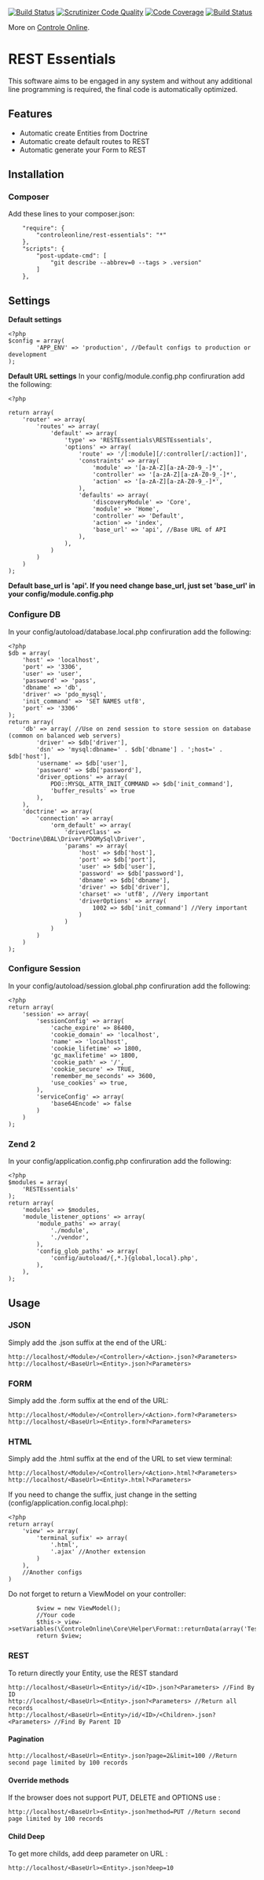 [![Build Status](https://travis-ci.org/ControleOnline/rest-essentials.svg)](https://travis-ci.org/ControleOnline/rest-essentials)
[![Scrutinizer Code Quality](https://scrutinizer-ci.com/g/ControleOnline/rest-essentials/badges/quality-score.png?b=master)](https://scrutinizer-ci.com/g/ControleOnline/rest-essentials/)
[![Code Coverage](https://scrutinizer-ci.com/g/ControleOnline/rest-essentials/badges/coverage.png?b=master)](https://scrutinizer-ci.com/g/ControleOnline/rest-essentials/)
[![Build Status](https://scrutinizer-ci.com/g/ControleOnline/rest-essentials/badges/build.png?b=master)](https://scrutinizer-ci.com/g/ControleOnline/rest-essentials/)


More on [Controle Online](http://controleonline.com "Controle Online").

# REST Essentials #

This software aims to be engaged in any system and without any additional line programming is required, the final code is automatically optimized.

## Features ##
* Automatic create Entities from Doctrine
* Automatic create default routes to REST
* Automatic generate your Form to REST

## Installation ##
### Composer ###
Add these lines to your composer.json:

```
    "require": {
        "controleonline/rest-essentials": "*"        
    },
    "scripts": {
        "post-update-cmd": [
            "git describe --abbrev=0 --tags > .version"
        ]
    },

```


## Settings ##

**Default settings**
```
<?php
$config = array(
        'APP_ENV' => 'production', //Default configs to production or development
);
```


**Default URL settings**
In your config/module.config.php confiruration add the following:
```
<?php

return array(
    'router' => array(
        'routes' => array(
            'default' => array(
                'type' => 'RESTEssentials\RESTEssentials',
                'options' => array(
                    'route' => '/[:module][/:controller[/:action]]',
                    'constraints' => array(
                        'module' => '[a-zA-Z][a-zA-Z0-9_-]*',
                        'controller' => '[a-zA-Z][a-zA-Z0-9_-]*',
                        'action' => '[a-zA-Z][a-zA-Z0-9_-]*',
                    ),
                    'defaults' => array(
                        'discoveryModule' => 'Core',
                        'module' => 'Home',
                        'controller' => 'Default',
                        'action' => 'index',
                        'base_url' => 'api', //Base URL of API
                    ),
                ),
            )
        )
    )
);
```
**Default base_url is 'api'. If you need change base_url, just set 'base_url' in your config/module.config.php**


### Configure DB ###
In your config/autoload/database.local.php confiruration add the following:

```
<?php
$db = array(
    'host' => 'localhost',
    'port' => '3306',
    'user' => 'user',
    'password' => 'pass',
    'dbname' => 'db',
    'driver' => 'pdo_mysql',
    'init_command' => 'SET NAMES utf8',
    'port' => '3306'
);
return array(
    'db' => array( //Use on zend session to store session on database (common on balanced web servers)
        'driver' => $db['driver'],
        'dsn' => 'mysql:dbname=' . $db['dbname'] . ';host=' . $db['host'],
        'username' => $db['user'],
        'password' => $db['password'],
        'driver_options' => array(
            PDO::MYSQL_ATTR_INIT_COMMAND => $db['init_command'],
            'buffer_results' => true
        ),
    ),
    'doctrine' => array(
        'connection' => array(
            'orm_default' => array(
                'driverClass' => 'Doctrine\DBAL\Driver\PDOMySql\Driver',
                'params' => array(
                    'host' => $db['host'],
                    'port' => $db['port'],
                    'user' => $db['user'],
                    'password' => $db['password'],
                    'dbname' => $db['dbname'],
                    'driver' => $db['driver'],
                    'charset' => 'utf8', //Very important
                    'driverOptions' => array(
                        1002 => $db['init_command'] //Very important
                    )
                )
            )
        )
    )
);
```
### Configure Session ###
In your config/autoload/session.global.php confiruration add the following:

```
<?php
return array(
    'session' => array(
        'sessionConfig' => array(
            'cache_expire' => 86400,
            'cookie_domain' => 'localhost',
            'name' => 'localhost',
            'cookie_lifetime' => 1800,
            'gc_maxlifetime' => 1800,
            'cookie_path' => '/',
            'cookie_secure' => TRUE,
            'remember_me_seconds' => 3600,
            'use_cookies' => true,
        ),
        'serviceConfig' => array(
            'base64Encode' => false
        )
    )
);
```

### Zend 2 ###
In your config/application.config.php confiruration add the following:

```
<?php
$modules = array(
    'RESTEssentials' 
);
return array(
    'modules' => $modules,
    'module_listener_options' => array(
        'module_paths' => array(
            './module',
            './vendor',
        ),
        'config_glob_paths' => array(
            'config/autoload/{,*.}{global,local}.php',
        ),
    ),
);
```
## Usage ##

### JSON ###
Simply add the .json suffix at the end of the URL:
```
http://localhost/<Module>/<Controller>/<Action>.json?<Parameters>
http://localhost/<BaseUrl><Entity>.json?<Parameters>
```

### FORM ###
Simply add the .form suffix at the end of the URL:
```
http://localhost/<Module>/<Controller>/<Action>.form?<Parameters>
http://localhost/<BaseUrl><Entity>.form?<Parameters>
```
### HTML ###
Simply add the .html suffix at the end of the URL to set view terminal:
```
http://localhost/<Module>/<Controller>/<Action>.html?<Parameters>
http://localhost/<BaseUrl><Entity>.html?<Parameters>
```
If you need to change the suffix, just change in the setting (config/application.config.local.php):
```
<?php
return array(
    'view' => array(
        'terminal_sufix' => array(            
            '.html',
            '.ajax' //Another extension
        )
    ),
    //Another configs
)
```

Do not forget to return a ViewModel on your controller:
```
        $view = new ViewModel();
        //Your code
        $this->_view->setVariables(\ControleOnline\Core\Helper\Format::returnData(array('Test')));
        return $view;
```
### REST ###
To return directly your Entity, use the REST standard
```
http://localhost/<BaseUrl><Entity>/id/<ID>.json?<Parameters> //Find By ID
http://localhost/<BaseUrl><Entity>.json?<Parameters> //Return all records
http://localhost/<BaseUrl><Entity>/id/<ID>/<Children>.json?<Parameters> //Find By Parent ID
```
#### Pagination ####
```
http://localhost/<BaseUrl><Entity>.json?page=2&limit=100 //Return second page limited by 100 records
```
#### Override methods ####
If the browser does not support PUT, DELETE and OPTIONS use :
```
http://localhost/<BaseUrl><Entity>.json?method=PUT //Return second page limited by 100 records
```

#### Child Deep ####
To get more childs, add deep parameter on URL :
```
http://localhost/<BaseUrl><Entity>.json?deep=10
```